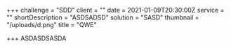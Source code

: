 +++
challenge = "SDD"
client = ""
date = 2021-01-09T20:30:00Z
service = ""
shortDescription = "ASDSADSD"
solution = "SASD"
thumbnail = "/uploads/d.png"
title = "QWE"

+++
ASDASDSASDA